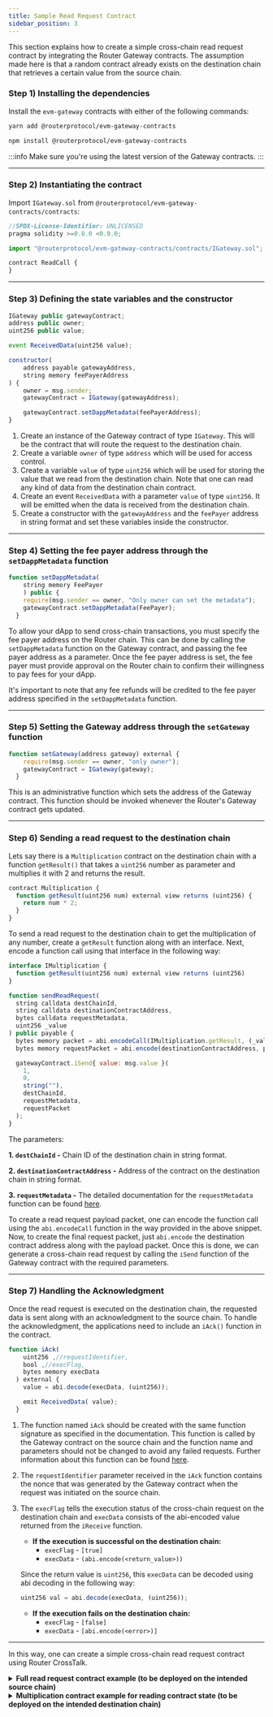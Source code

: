 ```yaml
---
title: Sample Read Request Contract
sidebar_position: 3
---
```


This section explains how to create a simple cross-chain read request contract by integrating the Router Gateway contracts. The assumption made here is that a random contract already exists on the destination chain that retrieves a certain value from the source chain.

### Step 1) Installing the dependencies

Install the `evm-gateway` contracts with either of the following commands:
```bash
yarn add @routerprotocol/evm-gateway-contracts
```

```bash
npm install @routerprotocol/evm-gateway-contracts
```

:::info
Make sure you're using the latest version of the Gateway contracts.
:::

-------

### Step 2) Instantiating the contract

Import `IGateway.sol` from `@routerprotocol/evm-gateway-contracts/contracts`:

```javascript
//SPDX-License-Identifier: UNLICENSED
pragma solidity >=0.8.0 <0.9.0;

import "@routerprotocol/evm-gateway-contracts/contracts/IGateway.sol";

contract ReadCall {
}
```

------
### Step 3) Defining the state variables and the constructor

```javascript
IGateway public gatewayContract;
address public owner;
uint256 public value;

event ReceivedData(uint256 value);

constructor(
    address payable gatewayAddress,
    string memory feePayerAddress
) {
    owner = msg.sender;
    gatewayContract = IGateway(gatewayAddress);

    gatewayContract.setDappMetadata(feePayerAddress);
}
```

1. Create an instance of the Gateway contract of type `IGateway`. This will be the contract that will route the request to the destination chain.
2. Create a variable `owner` of type `address` which will be used for access control.
3. Create a variable `value` of type `uint256` which will be used for storing the value that we read from the destination chain. Note that one can read any kind of data from the destination chain contract. 
4. Create an event `ReceivedData` with a parameter `value` of type `uint256`. It will be emitted when the data is received from the destination chain.
5. Create a constructor with the `gatewayAddress` and the `feePayer` address in string format and set these variables inside the constructor.

-----

### Step 4) Setting the fee payer address through the `setDappMetadata` function

```javascript
function setDappMetadata(
    string memory FeePayer
    ) public {
    require(msg.sender == owner, "Only owner can set the metadata");
    gatewayContract.setDappMetadata(FeePayer);
  }
```

To allow your dApp to send cross-chain transactions, you must specify the fee payer address on the Router chain. This can be done by calling the `setDappMetadata` function on the Gateway contract, and passing the fee payer address as a parameter. Once the fee payer address is set, the fee payer must provide approval on the Router chain to confirm their willingness to pay fees for your dApp.

It's important to note that any fee refunds will be credited to the fee payer address specified in the `setDappMetadata` function.

-----

### Step 5) Setting the Gateway address through the `setGateway` function

```javascript
function setGateway(address gateway) external {
    require(msg.sender == owner, "only owner");
    gatewayContract = IGateway(gateway);
  }
```

This is an administrative function which sets the address of the Gateway contract. This function should be invoked whenever the Router's Gateway contract gets updated.


---

### Step 6) Sending a read request to the destination chain

Lets say there is a `Multiplication` contract on the destination chain with a function `getResult()` that takes a `uint256` number as parameter and multiplies it with 2 and returns the result.

```javascript
contract Multiplication {
  function getResult(uint256 num) external view returns (uint256) {
    return num * 2;
  }
}
```

To send a read request to the destination chain to get the multiplication of any number, create a `getResult` function along with an interface.
Next, encode a function call using that interface in the following way:

```javascript
interface IMultiplication {
  function getResult(uint256 num) external view returns (uint256)
}
```

```javascript
function sendReadRequest(
  string calldata destChainId,
  string calldata destinationContractAddress,
  bytes calldata requestMetadata,
  uint256 _value
) public payable {
  bytes memory packet = abi.encodeCall(IMultiplication.getResult, (_value));
  bytes memory requestPacket = abi.encode(destinationContractAddress, packet);

  gatewayContract.iSend{ value: msg.value }(
    1,
    0,
    string(""),
    destChainId,
    requestMetadata,
    requestPacket
  );
}
```

The parameters:

**1. `destChainId` -** Chain ID of the destination chain in string format.

**2. `destinationContractAddress` -** Address of the contract on the destination chain in string format.

**3. `requestMetadata` -** The detailed documentation for the `requestMetadata` function can be found [here](../iDapp-functions/iSend#5-requestmetadata).
  

To create a read request payload packet, one can encode the function call using the `abi.encodeCall` function in the way provided in the above snippet. Now, to create the final request packet, just `abi.encode` the destination contract address along with the payload packet. Once this is done, we can generate a cross-chain read request by calling the `iSend` function of the Gateway contract with the required parameters. 

-----

### Step 7) Handling the Acknowledgment

Once the read request is executed on the destination chain, the requested data is sent along with an acknowledgment to the source chain. To handle the acknowledgment, the applications need to include an `iAck()` function in the contract.

```javascript
function iAck(
    uint256 ,//requestIdentifier,
    bool ,//execFlag,
    bytes memory execData
  ) external {
    value = abi.decode(execData, (uint256));

    emit ReceivedData( value);
  }
```

1. The function named `iAck` should be created with the same function signature as specified in the documentation. This function is called by the Gateway contract on the source chain and the function name and parameters should not be changed to avoid any failed requests. Further information about this function can be found [here](../iDapp-functions/iAck).
2. The `requestIdentifier` parameter received in the `iAck` function contains the nonce that was generated by the Gateway contract when the request was initiated on the source chain.
3. The `execFlag` tells the execution status of the cross-chain request on the destination chain and `execData` consists of the abi-encoded value returned from the `iReceive` function.

   - **If the execution is successful on the destination chain:**  
      - `execFlag` - `[true]`
      - `execData` - `(abi.encode(<return_value>))`

    Since the return value is `uint256`, this `execData` can be decoded using abi decoding in the following way:

      ```javascript
      uint256 val = abi.decode(execData, (uint256));
      ```

   - **If the execution fails on the destination chain:**
      - `execFlag` - `[false]`
      - `execData` - `[abi.encode(<error>)]`

-----

In this way, one can create a simple cross-chain read request contract using Router CrossTalk.

<details>
<summary><b>Full read request contract example (to be deployed on the intended source chain)</b></summary>

```javascript
//SPDX-License-Identifier: UNLICENSED

pragma solidity ^0.8.10;

import "@routerprotocol/evm-gateway-contracts/contracts/IGateway.sol";

interface IMultiplication {
  function getResult(uint256 num) external view returns (uint256);
}

contract ReadCall {
    IGateway public gatewayContract;
    address public owner;
    uint256 public value;

    event ReceivedData( uint256 value);

    constructor(
        address payable gatewayAddress,
        string memory feePayerAddress
    ) {
        owner = msg.sender;
        gatewayContract = IGateway(gatewayAddress);

        gatewayContract.setDappMetadata(feePayerAddress);
    }

    /// @notice function to set the fee payer address on Router Chain.
    /// @param feePayerAddress address of the fee payer on Router Chain.
    function setDappMetadata(string memory feePayerAddress) external {
        require(msg.sender == owner, "only owner");
        gatewayContract.setDappMetadata(feePayerAddress);
    }

    /// @notice function to set the Router Gateway Contract.
    /// @param gateway address of the gateway contract.
    function setGateway(address gateway) external {
        require(msg.sender == owner, "only owner");
        gatewayContract = IGateway(gateway);
    }

    /// @notice function to get the request metadata to be used while initiating cross-chain request
    /// @return requestMetadata abi-encoded metadata according to source and destination chains
    function getRequestMetadata(
      uint64 destGasLimit,
      uint64 destGasPrice,
      uint64 ackGasLimit,
      uint64 ackGasPrice,
      uint128 relayerFees,
      uint8 ackType,
      bool isReadCall,
      bytes memory asmAddress
      ) public pure returns (bytes memory) {
      bytes memory requestMetadata = abi.encodePacked(
          destGasLimit,
          destGasPrice,
          ackGasLimit,
          ackGasPrice,
          relayerFees,
          ackType,
          isReadCall,
          asmAddress
      );
      return requestMetadata;
    }

    function sendReadRequest(
        string calldata destChainId,
        string calldata destinationContractAddress,
        bytes calldata requestMetadata,
        uint256 _value
    ) public payable {
        bytes memory packet = abi.encodeCall(IMultiplication.getResult, (_value));
        bytes memory requestPacket = abi.encode(destinationContractAddress, packet);

        gatewayContract.iSend{ value: msg.value }(
          1,
          0,
          string(""),
          destChainId,
          requestMetadata,
          requestPacket
        );
    }

    function iAck(
      uint256 ,//requestIdentifier,
      bool ,//execFlag,
      bytes memory execData
    ) external {
      value = abi.decode(execData, (uint256));

      emit ReceivedData( value);
    }
}

```

</details>

<details>
<summary><b>Multiplication contract example for reading contract state (to be deployed on the intended destination chain)</b></summary>

```javascript
//SPDX-License-Identifier: UNLICENSED

pragma solidity ^0.8.10;
import "./IMultiplication.sol";

contract Multiplication {
    function getResult(uint256 num) external view returns (uint256) {
      return num * 2;
    }
}
```

</details>
